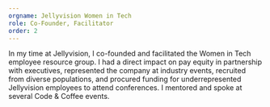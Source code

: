 ```yaml
---
orgname: Jellyvision Women in Tech
role: Co-Founder, Facilitator
order: 2
---
```

In my time at Jellyvision, I co-founded and facilitated the Women in Tech employee resource group.  I had a direct impact on pay equity in partnership with executives, represented the company at industry events, recruited from diverse populations, and procured funding for underrepresented Jellyvision employees to attend conferences.  I mentored and spoke at several Code & Coffee events.